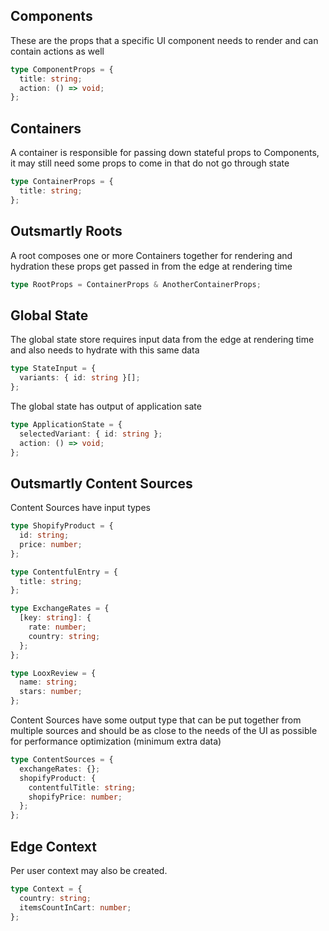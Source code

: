 ## Components

These are the props that a specific UI component needs to render and can contain actions as well

```ts
type ComponentProps = {
  title: string;
  action: () => void;
};
```

## Containers

A container is responsible for passing down stateful props to Components, it may still need some props to come in that do not go through state

```ts
type ContainerProps = {
  title: string;
};
```

## Outsmartly Roots

A root composes one or more Containers together for rendering and hydration these props get passed in from the edge at rendering time

```ts
type RootProps = ContainerProps & AnotherContainerProps;
```

## Global State

The global state store requires input data from the edge at rendering time and also needs to hydrate with this same data

```ts
type StateInput = {
  variants: { id: string }[];
};
```

The global state has output of application sate

```ts
type ApplicationState = {
  selectedVariant: { id: string };
  action: () => void;
};
```

## Outsmartly Content Sources

Content Sources have input types

```ts
type ShopifyProduct = {
  id: string;
  price: number;
};

type ContentfulEntry = {
  title: string;
};

type ExchangeRates = {
  [key: string]: {
    rate: number;
    country: string;
  };
};

type LooxReview = {
  name: string;
  stars: number;
};
```

Content Sources have some output type that can be put together from multiple sources and should be as close to the needs of the UI as possible for performance optimization (minimum extra data)

```ts
type ContentSources = {
  exchangeRates: {};
  shopifyProduct: {
    contentfulTitle: string;
    shopifyPrice: number;
  };
};
```

## Edge Context

Per user context may also be created.

```ts
type Context = {
  country: string;
  itemsCountInCart: number;
};
```
